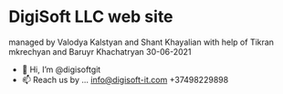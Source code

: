 # DigiSoft LLC web site
managed by
Valodya Kalstyan and Shant Khayalian
with help of
Tikran mkrechyan and Baruyr Khachatryan
30-06-2021


- 👋 Hi, I’m @digisoftgit
- 📫 Reach us by ...
info@digisoft-it.com
+37498229898
